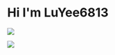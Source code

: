 # Hi I'm LuYee6813

![](https://github-readme-stats.vercel.app/api/top-langs/?username=LuYee6813&theme=nord&layout=compact&card_width=445)

![](https://github-readme-stats.vercel.app/api?username=LuYee6813&theme=nord&show_icons=true)
